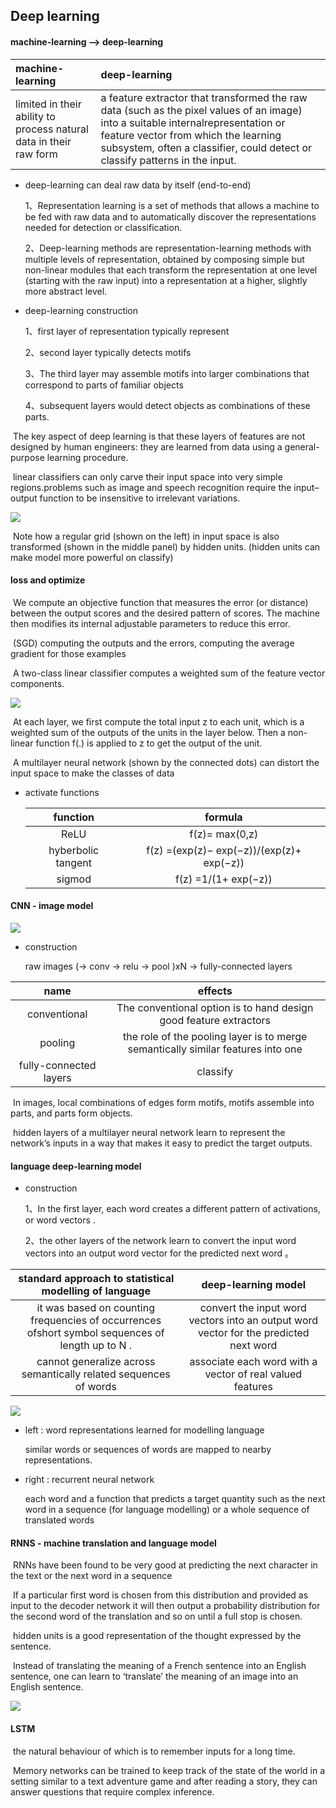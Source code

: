 ## Deep learning

#### machine-learning --> deep-learning

| machine-learning                         | deep-learning                            |
| :--------------------------------------- | :--------------------------------------- |
| limited in their ability to process natural data in their raw form | a feature extractor that transformed the raw data (such as the pixel values of an image) into a suitable internalrepresentation or feature vector from which the learning subsystem, often a classifier, could detect or classify patterns in the input. |

* deep-learning can deal raw data by itself (end-to-end)

  1、Representation learning is a set of methods that allows a machine to be fed with raw data and to automatically discover the representations needed for detection or classification.

  2、Deep-learning methods are representation-learning methods with multiple levels of representation, obtained by composing simple but non-linear modules that each transform the representation at one level (starting with the raw input) into a representation at a higher, slightly more abstract level. 

* deep-learning  construction

  1、first layer of representation typically  represent

  2、second layer typically detects motifs

  3、The third layer may assemble motifs into larger combinations that correspond to parts of familiar objects

  4、subsequent layers would detect objects as combinations of these parts.

​    The key aspect of deep learning is that these layers of features are not designed by human engineers: they are learned from data using a general-purpose learning procedure.

​    linear classifiers can only carve their input space into very simple regions.problems such as image and speech recognition require the input–output function to be insensitive to irrelevant variations.

![](https://ws1.sinaimg.cn/large/0067fcixly1ftihkuzumbj30j207htal.jpg)

​    Note how a regular grid (shown on the left) in input space is also transformed (shown in the middle panel) by hidden units. (hidden units can make model more powerful on classify)

#### loss and optimize

​    We compute an objective function that measures the error (or distance) between the output scores and the desired pattern of scores. The machine then modifies its internal adjustable parameters to reduce this error. 

​    (SGD) computing the outputs and the errors, computing the average gradient for those examples

​    A two-class linear classifier computes a weighted sum of the feature vector components.

![](https://ws1.sinaimg.cn/large/0067fcixly1ftihlwxudmj31240eljv7.jpg)

​    At each layer, we first compute the total input z to each unit, which is a weighted sum of the outputs of the units in the layer below. Then a non-linear function f(.) is applied to z to get the output of the unit. 

​    A multilayer neural network (shown by the connected dots) can distort the input space to make the classes of data 

* activate functions

  |      function      |                 formula                  |
  | :----------------: | :--------------------------------------: |
  |        ReLU        |              f(z)= max(0,z)              |
  | hyberbolic tangent | f(z) =(exp(z)− exp(−z))/(exp(z)+ exp(−z)) |
  |       sigmod       |           f(z) =1/(1+ exp(−z))           |

#### CNN - image model

![](https://ws1.sinaimg.cn/large/0067fcixly1ftihsit6z7j30mf0900wf.jpg)

* construction

  raw images (-> conv -> relu -> pool )xN ->  fully-connected layers

|          name          |                 effects                  |
| :--------------------: | :--------------------------------------: |
|      conventional      | The conventional option is to hand design good feature extractors |
|        pooling         | the role of the pooling layer is to merge semantically similar features into one |
| fully-connected layers |                 classify                 |

​    In images, local combinations of edges form motifs, motifs assemble into parts, and parts form objects. 

​    hidden layers of a multilayer neural network learn to represent the network’s inputs in a way that makes it easy to predict the target outputs. 

#### language deep-learning model

* construction

  1、In the first layer, each word creates a different pattern of activations, or word vectors .

  2、the other layers of the network learn to convert the input word vectors into an output word vector for the predicted next word 。

| standard approach to statistical modelling of language |           deep-learning model            |
| :--------------------------------------: | :--------------------------------------: |
| it was based on counting frequencies of occurrences ofshort symbol sequences of length up to N . | convert the input word vectors into an output word vector for the predicted next word |
| cannot generalize across semantically related sequences of words | associate each word with a vector of real valued features |

![](https://ws1.sinaimg.cn/large/0067fcixly1ftiipk3p7oj31d30grwiz.jpg)

* left :  word representations learned for modelling language

  similar words or sequences of words are mapped to nearby representations.

* right : recurrent neural network

  each word and a function that predicts a target quantity such as the next word in a sequence (for language modelling) or a whole sequence of translated words

#### RNNS - machine translation and language model

​    RNNs have been found to be very good at predicting the next character in the text or the next word in a sequence

​    If a particular first word is chosen from this distribution and provided as input to the decoder network it will then output a probability distribution for the second word of the translation and so on until a full stop is chosen.

​    hidden units is a good representation of the thought expressed by the sentence.

​    Instead of translating the meaning of a French sentence into an English sentence, one can learn to ‘translate’ the meaning of an image into an English sentence.

![](https://ws1.sinaimg.cn/large/0067fcixly1ftiiup5wccj30ob09ztjf.jpg)

#### LSTM 

​    the natural behaviour of which is to remember inputs for a long time.

​    Memory networks can be trained to keep track of the state of the world in a setting similar to a text adventure game and after reading a story, they can answer questions that require complex inference.